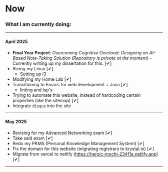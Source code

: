 # Now

### What I am currently doing:

---

#### April 2025

- **Final Year Project**: *Overcoming Cognitive Overload: Designing an AI-Based Note-Taking Solution* 
  *(Repository is private at the moment)* - Currently writing up my dissertation for this. [✔]
- Ricing my Linux [✔]
  - Setting up i3
- Modifying my Home Lab [✔]
- Transitioning to Emacs for web development + Java [✔]
  - linting and lsp's 
- Trying to automate this website, instead of hardcoding certain properties (like the sitemap) [✔]
- Integrate `disqus` into the site

---

#### May 2025

- Revising for my Advanced Networking exam [✔]
- Take said exam [✔]
- Redo my PKMS (Personal Knowledge Management System) [✔]
- Fix the domain for this website (migrating registrars to krystal.io) [✔]
- Migrate from vercel to netlify (https://heroic-mochi-234f1e.netlify.app) [✔]

---

